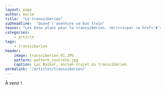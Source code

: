 ```yaml
---
layout: page
author: marie
title:  "Le transsiberien"
subheadline:  "Quand l'aventure va bon train"
teaser: "Les bons plans pour le transsibérien. <br/><i>par <a href='#'>Marie</a></i>"
categories:
    - article
tags:
    - transsiberien
header:
    image: transsiberien_01.JPG
    pattern: pattern_concrete.jpg
    caption: Lac Baïkal, ancien trajet du transsibérien
permalink: '/articles/transsiberien/'
---
```


À venir !
